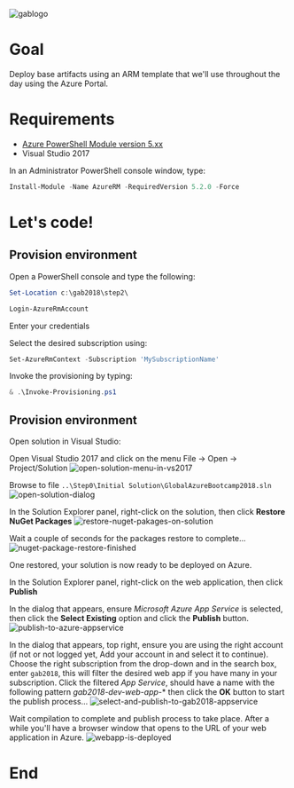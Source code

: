 ![gablogo][gablogo]
# Goal
Deploy base artifacts using an ARM template that we'll use throughout the day using the Azure Portal.

# Requirements
* [Azure PowerShell Module version 5.xx](https://github.com/Azure/azure-powershell/releases/tag/v5.2.0-January2018)
* Visual Studio 2017

In an Administrator PowerShell console window, type:
``` powershell
Install-Module -Name AzureRM -RequiredVersion 5.2.0 -Force
```

# Let's code!
## Provision environment
Open a PowerShell console and type the following:

``` powershell
Set-Location c:\gab2018\step2\

Login-AzureRmAccount
```

Enter your credentials

Select the desired subscription using:
``` powershell
Set-AzureRmContext -Subscription 'MySubscriptionName'
```

Invoke the provisioning by typing:
``` powershell
& .\Invoke-Provisioning.ps1
```

## Provision environment
Open solution in Visual Studio:

Open Visual Studio 2017 and click on the menu File -> Open -> Project/Solution
![open-solution-menu-in-vs2017][open-solution-menu-in-vs2017]


Browse to file `..\Step0\Initial Solution\GlobalAzureBootcamp2018.sln`
![open-solution-dialog][open-solution-dialog]

In the Solution Explorer panel, right-click on the solution, then click **Restore NuGet Packages**
![restore-nuget-pakages-on-solution][restore-nuget-pakages-on-solution]

Wait a couple of seconds for the packages restore to complete...
![nuget-package-restore-finished][nuget-package-restore-finished]

One restored, your solution is now ready to be deployed on Azure.

In the Solution Explorer panel, right-click on the web application, then click **Publish**

In the dialog that appears, ensure *Microsoft Azure App Service* is selected, then click the **Select Existing** option and click the **Publish** button.
![publish-to-azure-appservice][publish-to-azure-appservice]

In the dialog that appears, top right, ensure you are using the right account (if not or not logged yet, Add your account in and select it to continue). Choose the right subscription from the drop-down and in the search box, enter `gab2018`, this will filter the desired web app if you have many in your subscription. Click the filtered *App Service*, should have a name with the following pattern *gab2018-dev-web-app-** then click the **OK** button to start the publish process...
![select-and-publish-to-gab2018-appservice][select-and-publish-to-gab2018-appservice]

Wait compilation to complete and publish process to take place. After a while you'll have a browser window that opens to the URL of your web application in Azure.
![webapp-is-deployed][webapp-is-deployed]

# End

[gablogo]: ../media/logo-2018-500x444.png "Global Azure Bootcamp logo"
[open-solution-menu-in-vs2017]: media/open-solution-menu-in-vs2017.png "Open solution menu in Visual Studio 2017"
[open-solution-dialog]: media/open-solution-dialog.png "Open solution dialog"
[restore-nuget-pakages-on-solution]: media/restore-nuget-pakages-on-solution.png "Restore NuGet packages on solution"
[nuget-package-restore-finished]: media/nuget-package-restore-finished.png "NuGet packages restore completion"
[publish-to-azure-appservice]: media/publish-to-azure-appservice.png "Publish to Azure AppService"
[select-and-publish-to-gab2018-appservice]: media/select-and-publish-to-gab2018-appservice.png "Select App Service to publish to"
[webapp-is-deployed]: media/webapp-is-deployed.png "WebApp is now deployed"